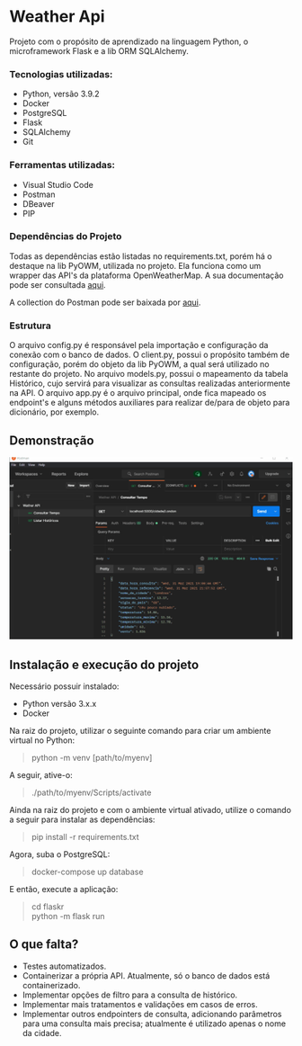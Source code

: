 # Weather Api
Projeto com o propósito de aprendizado na linguagem Python, o microframework Flask e a lib ORM SQLAlchemy.

### Tecnologias utilizadas: 
* Python, versão 3.9.2
* Docker
* PostgreSQL
* Flask
* SQLAlchemy
* Git

### Ferramentas utilizadas:
* Visual Studio Code
* Postman
* DBeaver
* PIP

### Dependências do Projeto
Todas as dependências estão listadas no requirements.txt, porém há o destaque na lib PyOWM, utilizada no projeto. Ela funciona como um wrapper das API's da plataforma OpenWeatherMap. A sua documentação pode ser consultada [aqui](https://pyowm.readthedocs.io/en/latest/index.html#).

A collection do Postman pode ser baixada por [aqui](https://app.blackhole.run/#MVyBd58CbO1LaaMFDDuKJVczUHF5E2mkXVrcPPJPWFw7).

### Estrutura
O arquivo config.py é responsável pela importação e configuração da conexão com o banco de dados. O client.py, possui o propósito também de configuração, porém do objeto da lib PyOWM, a qual será utilizado no restante do projeto. No arquivo models.py, possui o mapeamento da tabela Histórico, cujo servirá para visualizar as consultas realizadas anteriormente na API. O arquivo app.py é o arquivo principal, onde fica mapeado os endpoint's e alguns métodos auxiliares para realizar de/para de objeto para dicionário, por exemplo. 


## Demonstração

![alt text](https://github.com/joseph-alexandre/weather-api/blob/main/Apresentação%20Weather%20Api.gif)

## Instalação e execução do projeto

Necessário possuir instalado:
* Python versão 3.x.x
* Docker

Na raiz do projeto, utilizar o seguinte comando para criar um ambiente virtual no Python:
> python -m venv [path/to/myenv]

A seguir, ative-o:
> ./path/to/myenv/Scripts/activate

Ainda na raiz do projeto e com o ambiente virtual ativado, utilize o comando a seguir para instalar as dependências:
> pip install -r requirements.txt

Agora, suba o PostgreSQL:
> docker-compose up database

E então, execute a aplicação:
> cd flaskr  
> python -m flask run

## O que falta?

* Testes automatizados.
* Containerizar a própria API. Atualmente, só o banco de dados está containerizado.
* Implementar opções de filtro para a consulta de histórico.
* Implementar mais tratamentos e validações em casos de erros.
* Implementar outros endpointers de consulta, adicionando parâmetros para uma consulta mais precisa; atualmente é utilizado apenas o nome da cidade.



